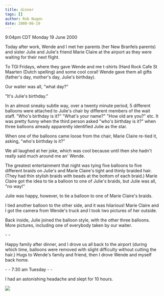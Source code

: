 ```yaml
---
title: dinner
tags: []
author: Rob Nugen
date: 2000-06-19
---
```


<title></title>
<p class=date>9:04pm CDT Monday 19 June 2000</p>

<p>Today after work, Wende and I met her parents (her New Branfels
parents) and sister Julie and Julie's friend Marie Claire at the
airport as they were waiting for their next flight.

<p>To TGI Fridays, where they gave Wende and me t-shirts (Hard Rock
Cafe St Maarten (Dutch spelling) and some cool coral!  Wende gave them
all gifts (father's day, mother's day, Julie's birthday).

<p>Our waiter was all, "what day?"

<p>"It's Julie's birthday."

<p>In an almost sneaky subtle way, over a twenty minute period, 5
different balloons were attached to Julie's chair by different members
of the wait staff.  "Who's birthday is it?"  "What's your name?"  "How
old are you?"  etc.  It was pretty funny when the third person asked
"who's birthday is it?"  when three balloons already apparently
identified Julie as the star.

<p>When one of the balloons came loose from the chair, Marie Claire
re-tied it, asking, "who's birthday is it?"

<p>We all laughed at her joke, which was cool because until then she
hadn't really said much around me an' Wende.

<p>The greatest entertainment that night was tying five balloons to
five different braids on Julie's and Marie Claire's tight and thinly
braided hair.  (They had thin stylish braids with beads at the bottom
of each braid.)  Marie Claire got the idea to tie a balloon to one of
Julie's braids, but Julie was all, "no way!"

<p>Julie was happy, however, to tie a balloon to one of Marie Claire's
braids.

<p>I tied another balloon to the other side, and it was hilarious!
Marie Claire and I got the camera from Wende's truck and I took two
pictures of her outside.

<p>Back inside, Julie joined the balloon style, with the other three
balloons.  More pictures, including one of everybody taken by our
waiter.

<p>- -

<p>Happy family after dinner, and I drove us all back to the airport
(during which time, balloons were removed with slight difficulty
without cutting the hair.)  Hugs to Wende's family and friend, then I
drove Wende and myself back home.

<p>- - 7:30 am Tuesday - -

<p>I had an astonishing headache and slept for 10 hours.

<p><img src='/images/rob/wL-ROB.gif'>

